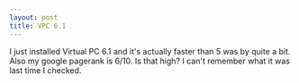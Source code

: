 ```yaml
---
layout: post
title: VPC 6.1
---
```

<p>I just installed Virtual PC 6.1 and it's actually faster than 5 was by quite a bit. Also my google pagerank is 6/10. Is that high? I can't remember what it was last time I checked. </p>
